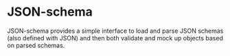 JSON-schema
==========

JSON-schema provides a simple interface to load and parse JSON schemas (also defined with JSON) and then both validate and mock up objects based on parsed schemas.

